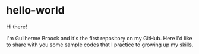 # hello-world

Hi there!

I'm Guilherme Broock and it's the first repository on my GitHub.
Here I'd like to share with you some sample codes that I practice to growing up my skills.
